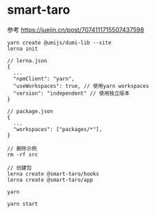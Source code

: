 # smart-taro

参考 https://juejin.cn/post/7074111715507437598

```
yarn create @umijs/dumi-lib --site
lerna init

// lerna.json
{
  ...
  "npmClient": "yarn",
  "useWorkspaces": true, // 使用yarn workspaces
  "version": "independent" // 使用独立版本
}

// package.json
{
  ...
  "workspaces": ["packages/*"],
}

// 删除示例
rm -rf src

// 创建包
lerna create @smart-taro/hooks
lerna create @smart-taro/app

yarn

yarn start
```
